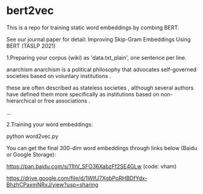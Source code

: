 # bert2vec

This is a repo for training static word embeddings by combing BERT. 

See our journal paper for detail: Improving Skip-Gram Embeddings Using BERT (TASLP 2021)



1.Preparing your corpus (wiki) as 'data.txt_plain', one sentence per line.

anarchism anarchism is a political philosophy that advocates self-governed societies based on voluntary institutions .

these are often described as stateless societies , although several authors have defined them more specifically as institutions based on non-hierarchical or free associations .

...


2.Training your word embeddings:

python word2vec.py


You can get the final 300-dim word embeddings through links below (Baidu or Google Storage):

https://pan.baidu.com/s/11hV_SFO36XabzFf2SE4GLw  (code: vham) 

https://drive.google.com/file/d/1WIfJ7XgbPoRHBDfYdx-BhzhCPaxmNRxJ/view?usp=sharing
